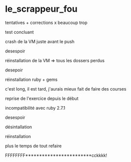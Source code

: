 # le_scrappeur_fou

tentatives + corrections x beaucoup trop

test concluant

crash de la VM juste avant le push

desespoir

réinstallation de la VM => tous les dossers perdus

desepoir

réinstallation ruby + gems

c'est long, il est tard, j'aurais mieux fait de faire des courses

reprise de l'exercice depuis le début

incompatibilité avec ruby 2.7.1

desespoir

désintallation

réinstallation

plus le temps de tout refaire

FFFFFFFF************************cckkkk!
